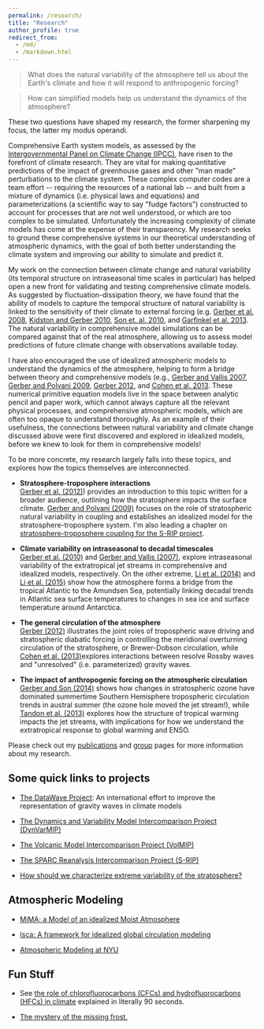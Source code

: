 ```yaml
---
permalink: /research/
title: "Research"
author_profile: true
redirect_from: 
  - /md/
  - /markdown.html
---
```



> What does the natural variability of the atmosphere tell us about the Earth's climate and how it will respond to anthropogenic forcing?

> How can simplified models help us understand the dynamics of the atmosphere?

These two questions have shaped my research, the former sharpening my focus, the latter my modus operandi.

Comprehensive Earth system models, as assessed by the [Intergovernmental Panel on Climate Change (IPCC)](http://www.ipcc.ch/), have risen to the forefront of climate research.  They are vital for making quantitative predictions of the impact of greenhouse gases and other "man made" perturbations to the climate system.  These complex computer codes are a team effort -- requiring the resources of a national lab -- and built from a mixture of dynamics (i.e. physical laws and equations) and parameterizations (a scientific way to say "fudge factors") constructed to account for processes that are not well understood, or which are too complex to be simulated. Unfortunately the increasing complexity of climate models has come at the expense of their transparency.  My research seeks to ground these comprehensive systems in our theoretical understanding of atmospheric dynamics, with the goal of both better understanding the climate system and improving our ability to simulate and predict it.

My work on the connection between climate change and natural variability (its temporal structure on intraseasonal time scales in particular) has helped open a new front for validating and testing comprehensive climate models. As suggested by fluctuation-dissipation theory, we have found that the ability of models to capture the temporal structure of natural variability is linked to the sensitivity of their climate to external forcing (e.g. [Gerber et al. 2008](https://math.nyu.edu/~gerber/pages/documents/gerber_voronin_polvani-MWR-2008.pdf), [Kidston and Gerber 2010](https://math.nyu.edu/~gerber/pages/documents/kidston_gerber-GRL-2010.pdf), [Son et. al. 2010](https://math.nyu.edu/~gerber/pages/documents/son_etal-JGR-2010.pdf), and [Garfinkel et al. 2013](https://math.nyu.edu/~gerber/pages/documents/garfinkel_waugh_gerber-JC-2013.pdf).  The natural variability in comprehensive model simulations can be compared against that of the real atmosphere, allowing us to assess model predictions of future climate change with observations available today.
	  
I have also encouraged the use of idealized atmospheric models to understand the dynamics of the atmosphere, helping to form a bridge between theory and comprehensive models (e.g., [Gerber and Vallis 2007](https://math.nyu.edu/~gerber/pages/documents/gerber_vallis-JAS-2007.pdf), [Gerber and Polvani 2009](https://math.nyu.edu/~gerber/pages/documents/gerber_polvani-JC-2009.pdf),  [Gerber 2012](https://math.nyu.edu/~gerber/pages/documents/gerber-JAS-2012.pdf), and [Cohen et al. 2013](https://math.nyu.edu/~gerber/pages/documents/cohen_gerber_buhler-JAS-2013.pdf). These numerical primitive equation models live in the space between analytic pencil and paper work, which cannot always capture all the relevant physical processes, and comprehensive atmospheric models, which are often too opaque to understand thoroughly. As an example of their usefulness, the connections between natural variability and climate change discussed above were first discovered and explored in idealized models, before we knew to look for them in comprehensive models!

To be more concrete, my research largely falls into these topics, and explores how the topics themselves are interconnected.

* <b>Stratosphere-troposphere interactions</b> <br/>
[Gerber et al. (2012)](https://math.nyu.edu/~gerber/pages/documents/gerber_etal-BAMS-2012.pdf)) provides an introduction to this topic written for a broader audience, outlining how the stratosphere impacts the surface climate. [Gerber and Polvani (2009)](https://math.nyu.edu/~gerber/pages/documents/gerber_polvani-JC-2009.pdf) focuses on the role of stratospheric natural variability in coupling and establishes an idealized model for the stratosphere-troposphere system. I'm also leading a chapter on [stratosphere-troposphere coupling for the S-RIP project](https://math.nyu.edu/~gerber/pages/strat-trop_coupling.html).
	    
* <b>Climate variability on intraseasonal to decadal timescales</b> <br/>
[Gerber et al. (2010)](https://math.nyu.edu/~gerber/pages/documents/gerber_etal-JGR-2010.pdf) and [Gerber and Vallis (2007)](https://math.nyu.edu/~gerber/pages/documents/gerber_vallis-JAS-2007.pdf), explore intraseasonal variability of the extratropical jet streams in comprehensive and idealized models, respectively.  On the other extreme, [Li et al. (2014)](https://math.nyu.edu/~gerber/pages/documents/li_holland_gerber_yoo-Nature-2014.pdf) and [Li et al. (2015)](documents/https://math.nyu.edu/~gerber/pages/li_gerber_holland_yoo-JC-2015.pdf) show how the atmosphere forms a bridge from the tropical Atlantic to the Amundsen Sea, potentially linking decadal trends in Atlantic sea surface temperatures to changes in sea ice and surface temperature around Antarctica.
	    
* <b> The general circulation of the atmosphere </b><br/>
[Gerber (2012)](documents/gerber-JAS-2012.pdf) illustrates the joint roles of tropospheric wave driving and stratospheric diabatic forcing in controlling the meridional overturning circulation of the stratosphere, or Brewer-Dobson circulation, while [Cohen et al. (2013)](documents/cohen_gerber_buhler-JAS-2013.pdf)explores interactions between resolve Rossby waves and "unresolved" (i.e. parameterized) gravity waves.

* <b> The impact of anthropogenic forcing on the atmospheric circulation </b> <br/>
[Gerber and Son (2014)](documents/gerber_son-JC-2014.pdf) shows how changes in stratospheric ozone have dominated summertime Southern Hemisphere tropospheric circulation trends in austral summer (the ozone hole moved the jet stream!), while [Tandon et al. (2013)](documents/tandon_gerber_sobel_polvani-JC-2013.pdf) explores how the structure of tropical warming impacts the jet streams, with implications for how we understand the extratropical response to global warming and ENSO.

Please check out my [publications](https://edwinpgerber.github.io/publications/) and [group](https://edwinpgerber.github.io/group/) pages for
more information about my research. 

## Some quick links to projects

* [The DataWave Project](https://datawaveproject.github.io/): An international effort to improve the representation of gravity waves in climate models

* [The Dynamics and Variability Model Intercomparison Project (DynVarMIP)](http://www.sparcdynvar.org/) 
	  
* [The Volcanic Model Intercomparison Project (VolMIP)](http://www.volmip.org/)
	  
* [The SPARC Reanalysis Intercomparison Project (S-RIP)](https://s-rip.ees.hokudai.ac.jp/)
	  
* [How should we characterize extreme variability of the stratosphere?](https://sites.google.com/site/stratosphericwarmings/home)
	  
## Atmospheric Modeling

* [MiMA: a Model of an idealized Moist Atmosphere](http://mjucker.github.io/MiMA/)

* [Isca: A framework for idealized global circulation modeling](https://execlim.github.io/IscaWebsite/)

* [Atmospheric Modeling at NYU](https://math.nyu.edu/~gerber/pages/climod/the_models.html)

## Fun Stuff


* See [the role of chlorofluorocarbons (CFCs) and hydrofluorocarbons (HFCs) in climate](http://www.motherjones.com/blue-marble/2013/09/explained-90-seconds-hfcs-are-low-hanging-fruit-climate-action) explained in literally 90 seconds.

* [The mystery of the missing frost.](http://nautil.us/blog/the-mystery-of-the-missing-frost)
